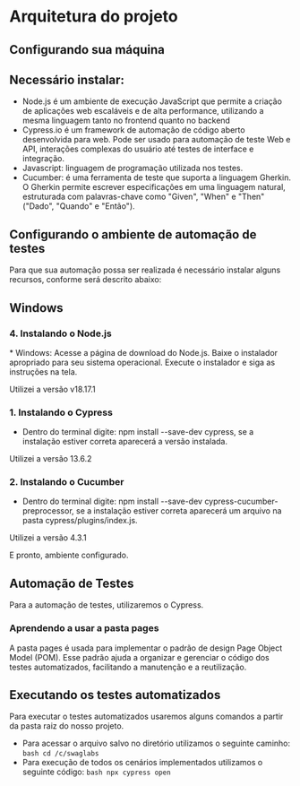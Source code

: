 <h1>Arquitetura do projeto</h1>

Configurando sua máquina
-------------------------
Necessário instalar:
-----------------------

*   Node.js é um ambiente de execução JavaScript que permite a criação de aplicações web escaláveis e de alta performance, utilizando a mesma linguagem tanto no frontend quanto no backend
*	Cypress.io é um framework de automação de código aberto desenvolvida para web. Pode ser usado para automação de teste Web e API, interações complexas do usuário até testes de interface e integração.
*   Javascript: linguagem de programação utilizada nos testes.
*   Cucumber: é uma ferramenta de teste que suporta a linguagem Gherkin. O Gherkin permite escrever especificações em uma linguagem natural, estruturada com palavras-chave como "Given", "When" e "Then" ("Dado", "Quando" e "Então").


Configurando o ambiente de automação de testes
------------------------------------------------------------

Para que sua automação possa ser realizada é necessário instalar alguns recursos, conforme será descrito abaixo:

Windows
--------

<h3>4. Instalando o Node.js</h3>
*   Windows:
Acesse a página de download do Node.js.
Baixe o instalador apropriado para seu sistema operacional.
Execute o instalador e siga as instruções na tela.

Utilizei a versão v18.17.1


<h3>1. Instalando o Cypress</h3>

*	Dentro do terminal digite: 
npm install --save-dev cypress, se a instalação estiver correta aparecerá a versão instalada.

Utilizei a versão 13.6.2

<h3>2. Instalando o Cucumber</h3>

*	Dentro do terminal digite: 
npm install --save-dev cypress-cucumber-preprocessor, se a instalação estiver correta aparecerá um arquivo na pasta cypress/plugins/index.js.

Utilizei a versão 4.3.1

E pronto, ambiente configurado.


Automação de Testes
--------------------

Para a automação de testes, utilizaremos o Cypress.

<h3>Aprendendo a usar a pasta pages</h3>

A pasta pages é usada para implementar o padrão de design Page Object Model (POM). Esse padrão ajuda a organizar e gerenciar o código dos testes automatizados, facilitando a manutenção e a reutilização.


Executando os testes automatizados
-----------------------------------

Para executar o testes automatizados usaremos alguns comandos a partir da pasta raiz do nosso projeto.

*	Para acessar o arquivo salvo no diretório utilizamos o seguinte caminho:
`bash
cd /c/swaglabs
`
*  Para execução de todos os cenários implementados utilizamos o seguinte código:
`bash
npx cypress open
`
